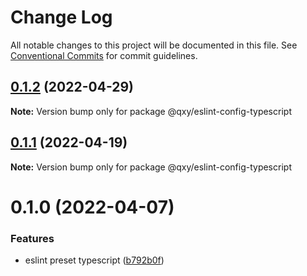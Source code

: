 # Change Log

All notable changes to this project will be documented in this file.
See [Conventional Commits](https://conventionalcommits.org) for commit guidelines.

## [0.1.2](https://github.com/qxy-fe/configs/compare/@qxy/eslint-config-typescript@0.1.1...@qxy/eslint-config-typescript@0.1.2) (2022-04-29)

**Note:** Version bump only for package @qxy/eslint-config-typescript





## [0.1.1](https://github.com/qxy-fe/configs/compare/@qxy/eslint-config-typescript@0.1.0...@qxy/eslint-config-typescript@0.1.1) (2022-04-19)

**Note:** Version bump only for package @qxy/eslint-config-typescript





# 0.1.0 (2022-04-07)


### Features

* eslint preset typescript ([b792b0f](https://github.com/qxy-fe/configs/commit/b792b0fcf607895acb5cb5fa3e10727502e25ecc))
